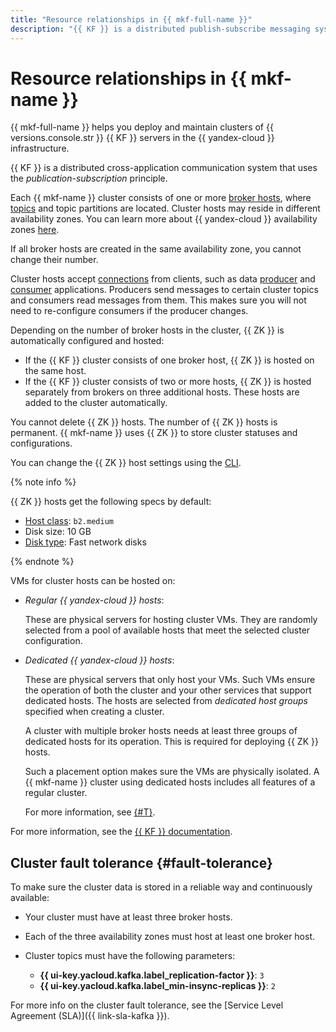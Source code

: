 ```yaml
---
title: "Resource relationships in {{ mkf-full-name }}"
description: "{{ KF }} is a distributed publish-subscribe messaging system for streaming data between applications. {{ mkf-full-name }} helps you deploy and maintain {{ KF }} 2.8, 3.0, 3.1, and 3.2 server clusters in the {{ yandex-cloud }} infrastructure. Each {{ mkf-name }} cluster consists of one or more broker hosts, where topics and topic partitions are located."
---
```


# Resource relationships in {{ mkf-name }}

{{ mkf-full-name }} helps you deploy and maintain clusters of {{ versions.console.str }} {{ KF }} servers in the {{ yandex-cloud }} infrastructure.

{{ KF }} is a distributed cross-application communication system that uses the _publication-subscription_ principle.

Each {{ mkf-name }} cluster consists of one or more [broker hosts](brokers.md), where [topics](topics.md) and topic partitions are located. Cluster hosts may reside in different availability zones. You can learn more about {{ yandex-cloud }} availability zones [here](../../overview/concepts/geo-scope.md).

If all broker hosts are created in the same availability zone, you cannot change their number.


Cluster hosts accept [connections](../operations/connect.md) from clients, such as data [producer](producers-consumers.md) and [consumer](producers-consumers.md) applications. Producers send messages to certain cluster topics and consumers read messages from them. This makes sure you will not need to re-configure consumers if the producer changes.

Depending on the number of broker hosts in the cluster, {{ ZK }} is automatically configured and hosted:

* If the {{ KF }} cluster consists of one broker host, {{ ZK }} is hosted on the same host.
* If the {{ KF }} cluster consists of two or more hosts, {{ ZK }} is hosted separately from brokers on three additional hosts. These hosts are added to the cluster automatically.

You cannot delete {{ ZK }} hosts. The number of {{ ZK }} hosts is permanent. {{ mkf-name }} uses {{ ZK }} to store cluster statuses and configurations.


You can change the {{ ZK }} host settings using the [CLI](../operations/cluster-update.md).

{% note info %}

{{ ZK }} hosts get the following specs by default:

* [Host class](instance-types.md): `b2.medium`
* Disk size: 10 GB
* [Disk type](storage.md): Fast network disks

{% endnote %}

VMs for cluster hosts can be hosted on:
* *Regular {{ yandex-cloud }} hosts*:

   These are physical servers for hosting cluster VMs. They are randomly selected from a pool of available hosts that meet the selected cluster configuration.


* *Dedicated {{ yandex-cloud }} hosts*:


   These are physical servers that only host your VMs. Such VMs ensure the operation of both the cluster and your other services that support dedicated hosts. The hosts are selected from *dedicated host groups* specified when creating a cluster.

   A cluster with multiple broker hosts needs at least three groups of dedicated hosts for its operation. This is required for deploying {{ ZK }} hosts.

   Such a placement option makes sure the VMs are physically isolated. A {{ mkf-name }} cluster using dedicated hosts includes all features of a regular cluster.

   For more information, see [{#T}](../../compute/concepts/dedicated-host.md).


For more information, see the [{{ KF }} documentation](https://kafka.apache.org/intro).

## Cluster fault tolerance {#fault-tolerance}

To make sure the cluster data is stored in a reliable way and continuously available:

* Your cluster must have at least three broker hosts.
* Each of the three availability zones must host at least one broker host.
* Cluster topics must have the following parameters:

   * **{{ ui-key.yacloud.kafka.label_replication-factor }}**: `3`
   * **{{ ui-key.yacloud.kafka.label_min-insync-replicas }}**: `2`

For more info on the cluster fault tolerance, see the [Service Level Agreement (SLA)]({{ link-sla-kafka }}).
